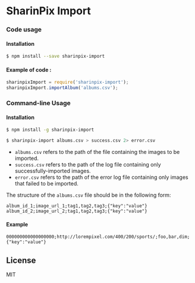 # SharinPix Import

### Code usage

#### Installation
```sh 
$ npm install --save sharinpix-import
```

#### Example of code :
``` javascript
sharinpixImport = require('sharinpix-import');
sharinpixImport.importAlbum('albums.csv');
```
### Command-line Usage

#### Installation

```sh
$ npm install -g sharinpix-import
```

```sh
$ sharinpix-import albums.csv > success.csv 2> error.csv
```

- ``` albums.csv ``` refers to the  path of the file containing the images to be imported.
-  ``` success.csv ``` refers to the path of the log file containing only successfully-imported images.
-  ``` error.csv ``` refers to the path of the error log file containing only images that failed to be imported.

The structure of the ``` albums.csv ``` file should be in the following form:

```
album_id_1;image_url_1;tag1,tag2,tag3;{"key":"value"}
album_id_2;image_url_2;tag1,tag2,tag3;{"key":"value"}
```
#### Example
```
000000000000000000;http://lorempixel.com/400/200/sports/;foo,bar,dim;{"key":"value"}
```
License
----

MIT
